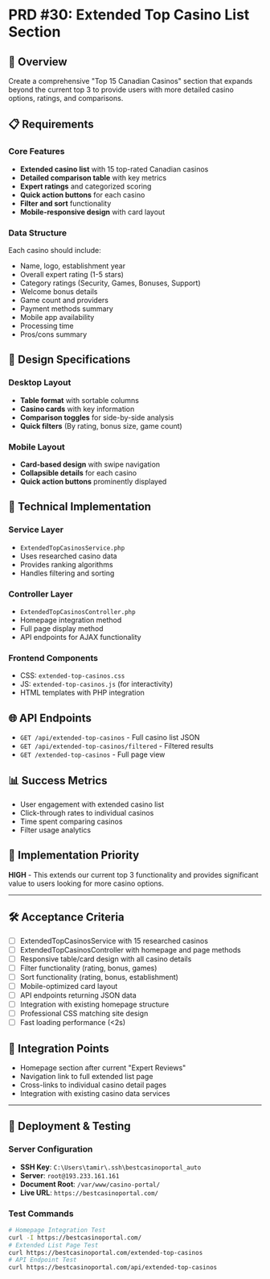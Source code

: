 # PRD #30: Extended Top Casino List Section

## 🎯 **Overview**
Create a comprehensive "Top 15 Canadian Casinos" section that expands beyond the current top 3 to provide users with more detailed casino options, ratings, and comparisons.

## 📋 **Requirements**

### **Core Features**
- **Extended casino list** with 15 top-rated Canadian casinos
- **Detailed comparison table** with key metrics
- **Expert ratings** and categorized scoring
- **Quick action buttons** for each casino
- **Filter and sort** functionality
- **Mobile-responsive design** with card layout

### **Data Structure**
Each casino should include:
- Name, logo, establishment year
- Overall expert rating (1-5 stars)
- Category ratings (Security, Games, Bonuses, Support)
- Welcome bonus details
- Game count and providers
- Payment methods summary
- Mobile app availability
- Processing time
- Pros/cons summary

## 🎨 **Design Specifications**

### **Desktop Layout**
- **Table format** with sortable columns
- **Casino cards** with key information
- **Comparison toggles** for side-by-side analysis
- **Quick filters** (By rating, bonus size, game count)

### **Mobile Layout**
- **Card-based design** with swipe navigation
- **Collapsible details** for each casino
- **Quick action buttons** prominently displayed

## 🔧 **Technical Implementation**

### **Service Layer**
- `ExtendedTopCasinosService.php`
- Uses researched casino data
- Provides ranking algorithms
- Handles filtering and sorting

### **Controller Layer**
- `ExtendedTopCasinosController.php`
- Homepage integration method
- Full page display method
- API endpoints for AJAX functionality

### **Frontend Components**
- CSS: `extended-top-casinos.css`
- JS: `extended-top-casinos.js` (for interactivity)
- HTML templates with PHP integration

## 🌐 **API Endpoints**
- `GET /api/extended-top-casinos` - Full casino list JSON
- `GET /api/extended-top-casinos/filtered` - Filtered results
- `GET /extended-top-casinos` - Full page view

## 📊 **Success Metrics**
- User engagement with extended casino list
- Click-through rates to individual casinos
- Time spent comparing casinos
- Filter usage analytics

## 🚀 **Implementation Priority**
**HIGH** - This extends our current top 3 functionality and provides significant value to users looking for more casino options.

---

## 🛠️ **Acceptance Criteria**
- [ ] ExtendedTopCasinosService with 15 researched casinos
- [ ] ExtendedTopCasinosController with homepage and page methods
- [ ] Responsive table/card design with all casino details
- [ ] Filter functionality (rating, bonus, games)
- [ ] Sort functionality (rating, bonus, establishment)
- [ ] Mobile-optimized card layout
- [ ] API endpoints returning JSON data
- [ ] Integration with existing homepage structure
- [ ] Professional CSS matching site design
- [ ] Fast loading performance (<2s)

## 🔗 **Integration Points**
- Homepage section after current "Expert Reviews"
- Navigation link to full extended list page
- Cross-links to individual casino detail pages
- Integration with existing casino data services

---

## 🚀 **Deployment & Testing**
### **Server Configuration**
- **SSH Key**: `C:\Users\tamir\.ssh\bestcasinoportal_auto`
- **Server**: `root@193.233.161.161`
- **Document Root**: `/var/www/casino-portal/`
- **Live URL**: `https://bestcasinoportal.com/`

### **Test Commands**
```bash
# Homepage Integration Test
curl -I https://bestcasinoportal.com/
# Extended List Page Test
curl https://bestcasinoportal.com/extended-top-casinos
# API Endpoint Test
curl https://bestcasinoportal.com/api/extended-top-casinos
```
